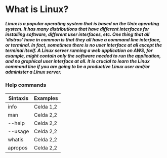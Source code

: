 # What is Linux?

##### Linux is a popular operating system that is based on the Unix operating system. It has many distributions that have different interfaces for installing software, different user interfaces, etc. One thing that all 'distros' have in common is that they all have a command line interface, or terminal. In fact, sometimes there is no user interface at all except the terminal itself. A Linux server running a web application on AWS, for example, might contain only the software needed to run the application, and no graphical user interface at all. It is crucial to learn the Linux command line if you are going to be a productive Linux user and/or administer a Linux server.

### Help commands

| Sintaxis	 | Examples |
|-----------|-----------|
| info | Celda 1,2 |
| man <command> | Celda 2,2 |
| <command> --help | Celda 2,2 |
| <command> --usage | Celda 2,2 |
| whatis <command> | Celda 2,2 |
| apropos <command> | Celda 2,2 |




